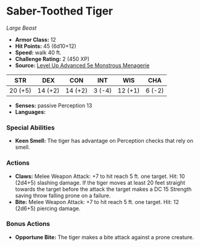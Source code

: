 # Saber-Toothed Tiger

*Large* *Beast*

- **Armor Class:** 12
- **Hit Points:** 45 (6d10+12)
- **Speed:** walk 40 ft.
- **Challenge Rating:** 2 (450 XP)
- **Source:** [Level Up Advanced 5e Monstrous Menagerie](https://www.levelup5e.com)

| STR | DEX | CON | INT | WIS | CHA |
| --- | --- | --- | --- | --- | --- |
| 20 (+5) | 14 (+2) | 14 (+2) | 3 (-4) | 12 (+1) | 6 (-2) |

- **Senses:** passive Perception 13
- **Languages:** 
### Special Abilities
- **Keen Smell:** The tiger has advantage on Perception checks that rely on smell.
### Actions
- **Claws:** Melee Weapon Attack: +7 to hit  reach 5 ft.  one target. Hit: 10 (2d4+5) slashing damage. If the tiger moves at least 20 feet straight towards the target before the attack  the target makes a DC 15 Strength saving throw  falling prone on a failure.
- **Bite:** Melee Weapon Attack: +7 to hit  reach 5 ft.  one target. Hit: 12 (2d6+5) piercing damage.
### Bonus Actions
- **Opportune Bite:** The tiger makes a bite attack against a prone creature.
